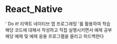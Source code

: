 # React_Native
' Do it! 리액트 네이티브 앱 프로그래밍 '를 활용하여 학습<br/>
해당 코드에 대해서 작성하고 직접 실행시키면서 예제 공부 <br/>
해당 예제 및 예제 응용 프로그램을 올리고 피드백한다<br/>
